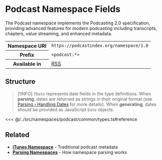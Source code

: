 # Podcast Namespace Fields

The Podcast namespace implements the Podcasting 2.0 specification, providing advanced features for modern podcasting including transcripts, chapters, value streaming, and enhanced metadata.

<table>
  <tbody>
    <tr>
      <th>Namespace URI</th>
      <td><code>https://podcastindex.org/namespace/1.0</code></td>
    </tr>
    <tr>
      <th>Prefix</th>
      <td><code>&lt;podcast:*&gt;</code></td>
    </tr>
    <tr>
      <th>Available in</th>
      <td><a href="/reference/feeds/rss">RSS</a></td>
    </tr>
  </tbody>
</table>

## Structure

> [!INFO]
> `TDate` represents date fields in the type definitions. When **parsing**, dates are returned as strings in their original format (see [Parsing › Handling Dates](/parsing/dates) for more details). When **generating**, dates should be provided as JavaScript `Date` objects.

<<< @/../src/namespaces/podcast/common/types.ts#reference

## Related

- **[iTunes Namespace](/reference/namespaces/itunes)** - Traditional podcast metadata
- **[Parsing Namespaces](/parsing/namespaces)** - How namespace parsing works
